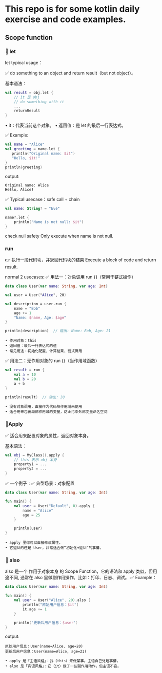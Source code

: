 # This repo is for some kotlin daily exercise and code examples. 

## Scope function

### 🌟 let 

let typical usage：

✅ do something to an object and return result（but not object）。

基本语法：
```kotlin
val result = obj.let {
    // it 是 obj
    // do something with it
    ...
    returnResult
}
```
• it：代表当前这个对象。
• 返回值：是 let 的最后一行表达式。

✅ Example:
 ```kotlin
val name = "Alice"
val greeting = name.let {
    println("Original name: $it")
    "Hello, $it!"
}
println(greeting)
```
output:
```
Original name: Alice
Hello, Alice!
```
✅ Typical usecase：safe call + chain
```kotlin
val name: String? = "Eve"

name?.let {
    println("Name is not null: $it")
}
```
check null safety
Only execute when name is not null.



### run
👉 执行一段代码块，并返回代码块的结果
Execute a block of code and return result.

normal 2 usecases:
✅ 用法一：对象调用 run {}（常用于链式操作）
```kotlin
data class User(var name: String, var age: Int)

val user = User("Alice", 20)

val description = user.run {
    name = "Bob"
    age += 1
    "Name: $name, Age: $age"
}

println(description)  // 输出: Name: Bob, Age: 21
```
	• 作用对象：this
	• 返回值：最后一行表达式的值
	• 常见用途：初始化配置、计算结果、链式调用

✅ 用法二：无作用对象的 run {}（当作用域函数）
```kotlin
val result = run {
    val a = 10
    val b = 20
    a + b
}

println(result)  // 输出: 30
```
	• 没有对象调用，直接作为代码块作用域来使用
	• 适合用来包裹局部作用域的变量，防止污染外部变量命名空间

 ### 🔧Apply
 
✅ 适合用来配置对象的属性，返回对象本身。

基本语法：
```kotlin
val obj = MyClass().apply {
    // this 表示 obj 本身
    property1 = ...
    property2 = ...
}
```
✅ 一个例子：✅ 典型场景：对象配置
```kotlin
data class User(var name: String, var age: Int)

fun main() {
    val user = User("Default", 0).apply {
        name = "Alice"
        age = 25
    }

    println(user)
}
```
	• apply 里你可以直接修改属性。
	• 它返回的还是 User，非常适合做“初始化+返回”的事情。

### 🔹 also
also 是一个 作用于对象本身 的 Scope Function，它的语法和 apply 类似，但用途不同, 通常在 also 里做副作用操作，比如：打印、日志、调试。
✅ Example：
```kotlin
data class User(var name: String, var age: Int)

fun main() {
    val user = User("Alice", 20).also {
        println("原始用户信息：$it")
        it.age += 1
    }

    println("更新后用户信息：$user")
}
```
output:
```
原始用户信息：User(name=Alice, age=20)
更新后用户信息：User(name=Alice, age=21)
```
	• apply 是「主语风格」：我（this）来做某事，主语自己处理事情。
	• also 是「宾语风格」：它（it）做了一些副作用动作，但主语不变。



























































































































